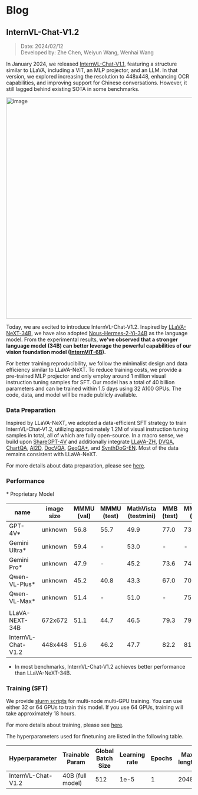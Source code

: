 # Blog

## InternVL-Chat-V1.2

> Date: 2024/02/12<br>
> Developed by: Zhe Chen, Weiyun Wang, Wenhai Wang

In January 2024, we released [InternVL-Chat-V1.1](https://huggingface.co/OpenGVLab/InternVL-Chat-Chinese-V1-1), featuring a structure similar to LLaVA, including a ViT, an MLP projector, and an LLM. In that version, we explored increasing the resolution to 448x448, enhancing OCR capabilities, and improving support for Chinese conversations. However, it still lagged behind existing SOTA in some benchmarks.

<img width="600" alt="image" src="https://github.com/czczup/InternVL-MoE/assets/23737120/9b68aa35-40fd-4e81-9595-d404cbbfc6bd">

Today, we are excited to introduce InternVL-Chat-V1.2. Inspired by [LLaVA-NeXT-34B](https://llava-vl.github.io/blog/2024-01-30-llava-next/), we have also adopted [Nous-Hermes-2-Yi-34B](https://huggingface.co/NousResearch/Nous-Hermes-2-Yi-34B) as the language model.
From the experimental results, **we've observed that a stronger language model (34B) can better leverage the powerful capabilities of our vision foundation model ([InternViT-6B](https://huggingface.co/OpenGVLab/InternViT-6B-448px-V1-2)).**

For better training reproducibility, we follow the minimalist design and data efficiency similar to LLaVA-NeXT. To reduce training costs, we provide a pre-trained MLP projector and only employ around 1 million visual instruction tuning samples for SFT. Our model has a total of 40 billion parameters and can be trained within 1.5 days using 32 A100 GPUs. The code, data, and model will be made publicly available.

### Data Preparation

Inspired by LLaVA-NeXT, we adopted a data-efficient SFT strategy to train InternVL-Chat-V1.2, utilizing approximately 1.2M of visual instruction tuning samples in total, all of which are fully open-source. In a macro sense, we build upon [ShareGPT-4V](https://github.com/InternLM/InternLM-XComposer/blob/main/projects/ShareGPT4V/docs/Data.md#prepare-images) and additionally integrate [LLaVA-ZH](https://huggingface.co/datasets/openbmb/llava_zh), [DVQA](https://github.com/kushalkafle/DVQA_dataset), [ChartQA](https://github.com/vis-nlp/ChartQA), [AI2D](https://allenai.org/data/diagrams), [DocVQA](https://www.docvqa.org/datasets), [GeoQA+](https://github.com/SCNU203/GeoQA-Plus), and [SynthDoG-EN](https://huggingface.co/datasets/naver-clova-ix/synthdog-en). Most of the data remains consistent with LLaVA-NeXT.

For more details about data preparation, please see [here](./internvl_chat#prepare-training-datasets).

### Performance

\* Proprietary Model

| name               | image size | MMMU<br>(val) | MMMU<br>(test) | MathVista<br>(testmini) | MMB<br>(test)  | MMB&minus;CN<br>(test) | MMVP | MME      | ScienceQA<br>(image) | POPE | SEEDv1<br>(image) | TextVQA | VizWiz | GQA  |
| ------------------ | ---------- | ------------------ | ------------------- | --------- | ---- | ------ | ---- | -------- | --------- | ---- | -------- | ------- | ------ | ---- |
| GPT-4V\*           | unknown    | 56.8               | 55.7                | 49.9      | 77.0 | 73.9   | 38.7 | 1409/517 | -         | -    | 71.6     | 78.0    | -      | -    |
| Gemini Ultra\*     | unknown    | 59.4               | -                   | 53.0      | -    | -      | -    | -        | -         | -    | -        | 82.3    | -      | -    |
| Gemini Pro\*       | unknown    | 47.9               | -                   | 45.2      | 73.6 | 74.3   | 40.7 | 1497/437 | -         | -    | 70.7     | 74.6    | -      | -    |
| Qwen-VL-Plus\*     | unknown    | 45.2               | 40.8                | 43.3      | 67.0 | 70.7   | -    | 1681/502 | -         | -    | 65.7     | 78.9    | -      | -    |
| Qwen-VL-Max\*      | unknown    | 51.4               | -                   | 51.0      | -    | 75.1   | -    | -        | -         | -    | -        | 79.5    | -      | -    |
|                    |            |                    |                     |           |      |        |      |          |           |      |          |         |        |      |
| LLaVA-NEXT-34B     | 672x672    | 51.1               | 44.7                | 46.5      | 79.3 | 79.0   | -    | 1631/397 | 81.8      | 87.7 | 75.9     | 69.5    | 63.8   | 67.1 |
| InternVL-Chat-V1.2 | 448x448    | 51.6               | 46.2                | 47.7      | 82.2 | 81.2   | 56.7 | 1672/509 | 83.3      | 88.0 | TODO     | 69.7    | 60.0   | 64.0 |

- In most benchmarks, InternVL-Chat-V1.2 achieves better performance than LLaVA-NeXT-34B.

### Training (SFT)

We provide [slurm scripts](./internvl_chat/shell/hermes2_yi34b/internvl_chat_v1_2_hermes2_yi34b_448_finetune.sh) for multi-node multi-GPU training. You can use either 32 or 64 GPUs to train this model. If you use 64 GPUs, training will take approximately 18 hours.

For more details about training, please see [here](./internvl_chat#start-training).

The hyperparameters used for finetuning are listed in the following table.

| Hyperparameter     | Trainable Param  | Global Batch Size | Learning rate | Epochs | Max length | Weight decay |
| ------------------ | ---------------- | ----------------- | ------------- | ------ | ---------- | ------------ |
| InternVL-Chat-V1.2 | 40B (full model) | 512               | 1e-5          | 1      | 2048       | 0.05         |

